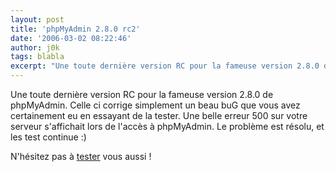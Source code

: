 ```yaml
---
layout: post
title: 'phpMyAdmin 2.8.0 rc2'
date: '2006-03-02 08:22:46'
author: j0k
tags: blabla
excerpt: "Une toute dernière version RC pour la fameuse version 2.8.0 de phpMyAdmin.     \nCelle ci corrige simplement un beau buG que vous avez certainement eu en essayant de la tester. Une belle erreur 500 sur votre serveur s'affichait lors de l'accès à phpMyAdmin.   Le problème est résolu, et les test continue :)  \n  \nN'hésitez pas à      …"
---
```


Une toute dernière version RC pour la fameuse version 2.8.0 de phpMyAdmin.
Celle ci corrige simplement un beau buG que vous avez certainement eu en essayant de la tester. Une belle erreur 500 sur votre serveur s'affichait lors de l'accès à phpMyAdmin.   Le problème est résolu, et les test continue :)

N'hésitez pas à [tester](http://www.phpmyadmin.net/home_page/downloads.php#2.8.0-rc2) vous aussi !
